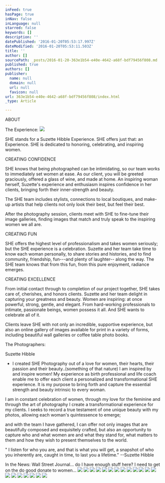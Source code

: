 ```yaml
---
inFeed: true
hasPage: true
inNav: false
inLanguage: null
starred: false
keywords: []
description: ''
datePublished: '2016-01-20T05:53:17.997Z'
dateModified: '2016-01-20T05:53:11.503Z'
title: ''
author: []
sourcePath: _posts/2016-01-20-363e1b54-e40e-4642-a68f-bdf79456f808.md
published: true
authors: []
publisher:
  name: null
  domain: null
  url: null
  favicon: null
url: 363e1b54-e40e-4642-a68f-bdf79456f808/index.html
_type: Article

---
```

ABOUT

The Experience:
![](https://the-grid-user-content.s3-us-west-2.amazonaws.com/7378f360-574d-4c2c-a196-6d110c5052bd.jpg)

SHE stands for a Suzette Hibble Experience. SHE offers just that: an Experience. SHE is dedicated to honoring, celebrating, and inspiring women.

CREATING CONFIDENCE

SHE knows that being photographed can be intimidating, so our team works to immediately set women at ease. As our client, you will be greeted graciously, offered a glass of wine, and made at home. An inspiring woman herself, Suzette's experience and enthusiasm inspires confidence in her clients, bringing forth their inner-strength and beauty.

The SHE team includes stylists, connections to local boutiques, and make-up artists that help clients not only look their best, but feel their best.  

After the photography session, clients meet with SHE to fine-tune their image galleries, finding images that match and truly speak to the inspiring women we all are.

CREATING FUN

SHE offers the highest level of professionalism and takes women seriously; but the SHE experience is a celebration. Suzette and her team take time to know each woman personally, to share stories and histories, and to find community, friendship, fun---and plenty of laughter-- along the way. The SHE team knows that from this fun, from this pure enjoyment, radiance emerges.

CREATING  EXCELLENCE

From initial contact through to completion of our project together, SHE takes care of, cherishes, and honors clients. Suzette and her team delight in capturing your greatness and beauty. Women are inspiring: at once powerful, strong, gentle, and elegant. From hard-working professionals to intimate, passionate beings, women possess it all. And SHE wants to celebrate all of it.

Clients leave SHE with not only an incredible, supportive experience, but also an online gallery of images available for print in a variety of forms, including beautiful wall galleries or coffee table photo books.

The Photographers:

Suzette Hibble

- I created SHE Photography out of a love for women, their hearts, their passion and their beauty..(something of that nature)   I am inspired by and inspire women!  My experience as birth professional and life coach enable me to offer each client a personalized and transformational SHE experience.  It is my purpose to bring forth and capture the essential strength and beauty intrinsic to every woman.

I am in constant celebration of women, through my love for the feminine and through the art of photography I create a transformational experience for my clients.  I seeks to record a true testament of one unique beauty with my photos, allowing each woman's quintessence to emerge; 

and with the team I have gathered, I can offer not only images that are beautifully composed and exquisitely crafted, but also an opportunity to capture who and what women are and what they stand for, what matters to them and how they wish to present themselves to the world. 

" I listen for who you are, and that is what you will get, a snapshot of who you inherently are, caught in time, to last you a lifetime." --Suzette Hibble

In the News:   Wall Street Journal...   do I have enough stuff here?  I need to get on the do good donate to women...
![](https://the-grid-user-content.s3-us-west-2.amazonaws.com/0a50d170-9423-477a-8c33-180c9554690b.jpg)
![](https://the-grid-user-content.s3-us-west-2.amazonaws.com/3f890660-5728-4c91-8ece-b3920339d385.jpg)
![](https://the-grid-user-content.s3-us-west-2.amazonaws.com/a1d8741c-8896-4f53-b00f-6744577ceb79.jpg)
![](https://the-grid-user-content.s3-us-west-2.amazonaws.com/e0fd13df-615e-4595-b6f9-2a813daa0bac.jpg)
![](https://the-grid-user-content.s3-us-west-2.amazonaws.com/d59eb0f7-67d6-4582-86ce-aa7e683adfad.jpg)
![](https://the-grid-user-content.s3-us-west-2.amazonaws.com/dc903d6f-8bc0-4914-8b03-a016474cdae4.jpg)
![](https://the-grid-user-content.s3-us-west-2.amazonaws.com/f5d6fa22-6322-4491-b604-d3f978e2e30c.jpg)
![](https://the-grid-user-content.s3-us-west-2.amazonaws.com/ab189ace-e804-40d3-b583-24cccf5435c8.jpg)
![](https://the-grid-user-content.s3-us-west-2.amazonaws.com/af09acd9-3491-448d-941b-0a52a954b933.jpg)
![](https://the-grid-user-content.s3-us-west-2.amazonaws.com/220e9cc4-b4e3-473d-bf8d-9c855aad63d6.jpg)
![](https://the-grid-user-content.s3-us-west-2.amazonaws.com/b1feec89-d2b2-4bc7-bbd3-fbae710abda6.jpg)
![](https://the-grid-user-content.s3-us-west-2.amazonaws.com/1906b421-586c-413b-aa93-de34736f7932.jpg)
![](https://the-grid-user-content.s3-us-west-2.amazonaws.com/4ee5c5a3-1ff9-404c-94a7-60808902a64e.jpg)
![](https://the-grid-user-content.s3-us-west-2.amazonaws.com/e84c1cf1-25fd-43d0-9e6f-f0ee0e805b69.jpg)
![](https://the-grid-user-content.s3-us-west-2.amazonaws.com/47aed2ca-6d05-41e4-ac1c-485e0023468d.jpg)
![](https://the-grid-user-content.s3-us-west-2.amazonaws.com/d6091c59-84c0-4749-a700-91a0c840ac9b.jpg)
![](https://the-grid-user-content.s3-us-west-2.amazonaws.com/33608bf7-fb2c-4144-b58b-16689584b1e5.jpg)
![](https://the-grid-user-content.s3-us-west-2.amazonaws.com/e88f6935-d668-4d65-866c-1f5cef8e2c4a.jpg)
![](https://the-grid-user-content.s3-us-west-2.amazonaws.com/6d444385-40e0-42f4-b548-2702a294845a.jpg)
![](https://the-grid-user-content.s3-us-west-2.amazonaws.com/90fa157f-5976-4cb0-bde6-d7ea379f96b4.jpg)